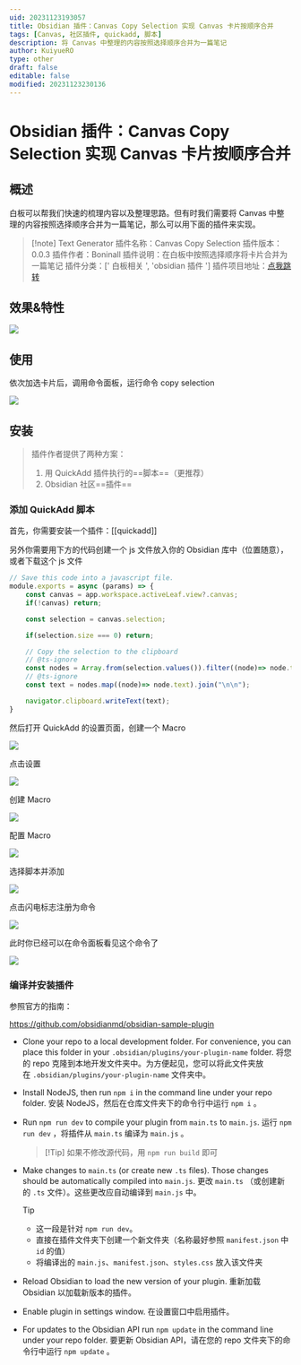 ```yaml
---
uid: 20231123193057
title: Obsidian 插件：Canvas Copy Selection 实现 Canvas 卡片按顺序合并
tags: [Canvas, 社区插件, quickadd, 脚本]
description: 将 Canvas 中整理的内容按照选择顺序合并为一篇笔记
author: KuiyueRO
type: other
draft: false
editable: false
modified: 20231123230136
---
```


# Obsidian 插件：Canvas Copy Selection 实现 Canvas 卡片按顺序合并

## 概述

白板可以帮我们快速的梳理内容以及整理思路。但有时我们需要将 Canvas 中整理的内容按照选择顺序合并为一篇笔记，那么可以用下面的插件来实现。

> [!note] Text Generator
> 插件名称：Canvas Copy Selection
> 插件版本：0.0.3
> 插件作者：Boninall
> 插件说明：在白板中按照选择顺序将卡片合并为一篇笔记
> 插件分类：[' 白板相关 ', 'obsidian 插件 ']
> 插件项目地址：[点我跳转](https://github.com/Quorafind/Obsidian-Canvas-Copy-Selection)

## 效果&特性

![](https://cdn.pkmer.cn/images/202312201152541.gif!pkmer)

## 使用

依次加选卡片后，调用命令面板，运行命令 copy selection

![](https://cdn.pkmer.cn/images/202312201152542.png!pkmer)

## 安装

> 插件作者提供了两种方案：
> 1. 用 QuickAdd 插件执行的==脚本==（更推荐）
> 2. Obsidian 社区==插件==

### 添加 QuickAdd 脚本

首先，你需要安装一个插件：[[quickadd]]

另外你需要用下方的代码创建一个 js 文件放入你的 Obsidian 库中（位置随意），或者下载这个 js 文件

```javascript
// Save this code into a javascript file.
module.exports = async (params) => {
	const canvas = app.workspace.activeLeaf.view?.canvas;
	if(!canvas) return;

	const selection = canvas.selection;

	if(selection.size === 0) return;

	// Copy the selection to the clipboard
	// @ts-ignore
	const nodes = Array.from(selection.values()).filter((node)=> node.text != undefined);
	// @ts-ignore
	const text = nodes.map((node)=> node.text).join("\n\n");

	navigator.clipboard.writeText(text);
}
```

然后打开 QuickAdd 的设置页面，创建一个 Macro

![](https://cdn.pkmer.cn/images/202312201152543.png!pkmer)

点击设置

![](https://cdn.pkmer.cn/images/202312201152544.png!pkmer)

创建 Macro

![](https://cdn.pkmer.cn/images/202312201152545.png!pkmer)

配置 Macro

![](https://cdn.pkmer.cn/images/202312201152546.png!pkmer)

选择脚本并添加

![](https://cdn.pkmer.cn/images/202312201152547.png!pkmer)

点击闪电标志注册为命令

![](https://cdn.pkmer.cn/images/202312201152548.png!pkmer)

此时你已经可以在命令面板看见这个命令了

![](https://cdn.pkmer.cn/images/202312201152550.png!pkmer)

### 编译并安装插件

参照官方的指南：

<https://github.com/obsidianmd/obsidian-sample-plugin>

- Clone your repo to a local development folder. For convenience, you can place this folder in your `.obsidian/plugins/your-plugin-name` folder.
    将您的 repo 克隆到本地开发文件夹中。为方便起见，您可以将此文件夹放在 `.obsidian/plugins/your-plugin-name` 文件夹中。
- Install NodeJS, then run `npm i` in the command line under your repo folder.
    安装 NodeJS，然后在仓库文件夹下的命令行中运行 `npm i` 。
- Run `npm run dev` to compile your plugin from `main.ts` to `main.js`.
    运行 `npm run dev` ，将插件从 `main.ts` 编译为 `main.js` 。

    > [!Tip] 如果不修改源代码，用 `npm run build` 即可

- Make changes to `main.ts` (or create new `.ts` files). Those changes should be automatically compiled into `main.js`.
    更改 `main.ts` （或创建新的 `.ts` 文件）。这些更改应自动编译到 `main.js` 中。

    > [!Tip]
    > - 这一段是针对 `npm run dev`。
    > - 直接在插件文件夹下创建一个新文件夹（名称最好参照 `manifest.json` 中 `id` 的值）
    > - 将编译出的 `main.js`、`manifest.json`、`styles.css` 放入该文件夹

- Reload Obsidian to load the new version of your plugin.
    重新加载 Obsidian 以加载新版本的插件。
- Enable plugin in settings window.
    在设置窗口中启用插件。
- For updates to the Obsidian API run `npm update` in the command line under your repo folder.
    要更新 Obsidian API，请在您的 repo 文件夹下的命令行中运行 `npm update` 。